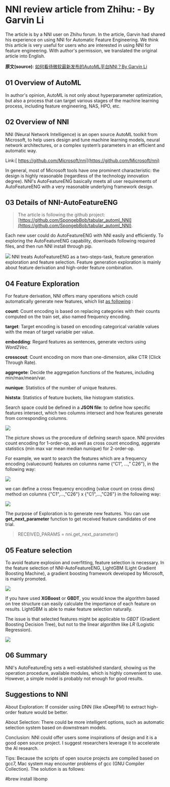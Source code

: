 # NNI review article from Zhihu: <an open source project with highly reasonable design> - By Garvin Li

The article is by a NNI user on Zhihu forum. In the article, Garvin had shared his experience on using NNI for Automatic Feature Engineering. We think this article is very useful for users who are interested in using NNI for feature engineering. With author's permission, we translated the original article into English.  

**原文(source)**: [如何看待微软最新发布的AutoML平台NNI？By Garvin Li](https://www.zhihu.com/question/297982959/answer/964961829?utm_source=wechat_session&utm_medium=social&utm_oi=28812108627968&from=singlemessage&isappinstalled=0)

## 01 Overview of AutoML

In author's opinion, AutoML is not only about hyperparameter optimization, but
also a process that can target various stages of the machine learning process,
including feature engineering, NAS, HPO, etc.

## 02 Overview of NNI

NNI (Neural Network Intelligence) is an open source AutoML toolkit from
Microsoft, to help users design and tune machine learning models, neural network
architectures, or a complex system’s parameters in an efficient and automatic
way.

Link:[ https://github.com/Microsoft/nni](https://github.com/Microsoft/nni)

In general, most of Microsoft tools have one prominent characteristic: the
design is highly reasonable (regardless of the technology innovation degree).
NNI's AutoFeatureENG basically meets all user requirements of AutoFeatureENG
with a very reasonable underlying framework design.

## 03 Details of NNI-AutoFeatureENG

>The article is following the github project: [https://github.com/SpongebBob/tabular_automl_NNI](https://github.com/SpongebBob/tabular_automl_NNI). 

Each new user could do AutoFeatureENG with NNI easily and efficiently. To exploring the AutoFeatureENG capability, downloads following required files, and then run NNI install through pip.

![](https://pic3.zhimg.com/v2-8886eea730cad25f5ac06ef1897cd7e4_r.jpg)
NNI treats AutoFeatureENG as a two-steps-task, feature generation exploration and feature selection. Feature generation exploration is mainly about feature derivation and high-order feature combination.

## 04 Feature Exploration

For feature derivation, NNI offers many operations which could automatically generate new features, which list [as following](https://github.com/SpongebBob/tabular_automl_NNI/blob/master/AutoFEOp.md) :

**count**: Count encoding is based on replacing categories with their counts computed on the train set, also named frequency encoding.

**target**: Target encoding is based on encoding categorical variable values with the mean of target variable per value.

**embedding**: Regard features as sentences, generate vectors using *Word2Vec.*

**crosscout**: Count encoding on more than one-dimension, alike CTR (Click Through Rate).

**aggregete**: Decide the aggregation functions of the features, including min/max/mean/var.

**nunique**: Statistics of the number of unique features.

**histsta**: Statistics of feature buckets, like histogram statistics.

Search space could be defined in a **JSON file**: to define how specific features intersect, which two columns intersect and how features generate from corresponding columns.

![](https://pic1.zhimg.com/v2-3c3eeec6eea9821e067412725e5d2317_r.jpg)

The picture shows us the procedure of defining search space. NNI provides count encoding for 1-order-op, as well as cross count encoding, aggerate statistics (min max var mean median nunique) for 2-order-op. 

For example, we want to search the features which are a frequency encoding (valuecount) features on columns name {“C1”, ...,” C26”}, in the following way:

![](https://github.com/JSong-Jia/Pic/blob/master/images/pic%203.jpg)

we can define a cross frequency encoding (value count on cross dims) method on columns {"C1",...,"C26"} x {"C1",...,"C26"} in the following way:

![](https://github.com/JSong-Jia/Pic/blob/master/images/pic%204.jpg)

The purpose of Exploration is to generate new features. You can use **get_next_parameter** function to get received feature candidates of one trial.

>RECEIVED_PARAMS = nni.get_next_parameter()

## 05 Feature selection

To avoid feature explosion and overfitting, feature selection is necessary. In the feature selection of NNI-AutoFeatureENG, LightGBM (Light Gradient Boosting Machine), a gradient boosting framework developed by Microsoft, is mainly promoted.

![](https://pic2.zhimg.com/v2-7bf9c6ae1303692101a911def478a172_r.jpg)

If you have used **XGBoost** or **GBDT**, you would know the algorithm based on tree structure can easily calculate the importance of each feature on results. LightGBM is able to make feature selection naturally.

The issue is that selected features might be applicable to *GBDT* (Gradient Boosting Decision Tree), but not to the linear algorithm like *LR* (Logistic Regression).

![](https://pic4.zhimg.com/v2-d2f919497b0ed937acad0577f7a8df83_r.jpg)

## 06 Summary

NNI's AutoFeatureEng sets a well-established standard, showing us the operation procedure, available modules, which is highly convenient to use. However, a simple model is probably not enough for good results.

## Suggestions to NNI

About Exploration: If consider using DNN (like xDeepFM) to extract high-order feature would be better.

About Selection: There could be more intelligent options, such as automatic selection system based on downstream models.

Conclusion: NNI could offer users some inspirations of design and it is a good open source project. I suggest researchers leverage it to accelerate the AI research.

Tips: Because the scripts of open source projects are compiled based on gcc7, Mac system may encounter problems of gcc (GNU Compiler Collection). The solution is as follows:

#brew install libomp

